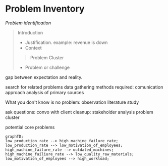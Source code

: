 # Problem Inventory
*Problem identification*

> Introduction
> + Justification.
> example: revenue is down
> + Context
>> Problem Cluster
> + Problem or challenge

gap between expectation and reality.

search for related problems
data gathering methods required:
comunication approach
analysis of primary sources

What you don't know is no problem:
observation
literature study

ask questions: convo with client
cleanup:
stakeholder analysis
problem cluster

potential core problems

```mermaid
graphTD;
low_production_rate --> high_machine_failure_rate;
low_production_rate --> low_motivation_of_employees;
high_machine_failure_rate --> outdated_machines;
high_machine_failiure_rate --> low_quality_raw_materials;
low_motivation_of_employees --> high_workload;
```